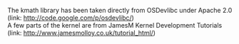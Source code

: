 The kmath library has been taken directly from OSDevlibc under Apache 2.0 <br>
(link: http://code.google.com/p/osdevlibc/) <br>
A few parts of the kernel are from JamesM Kernel Development Tutorials <br>
(link: http://www.jamesmolloy.co.uk/tutorial_html/)<br>

